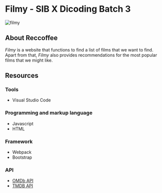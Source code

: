 # Filmy - SIB X Dicoding Batch 3

![filmy](https://user-images.githubusercontent.com/79641595/203778759-1fa1e1d3-b4fb-4c6c-aa09-b47e6d17ef83.png)

## About Reccoffee
*Filmy* is a website that functions to find a list of films that we want to find. Apart from that, *Filmy* also provides recommendations for the most popular films that we might like.
## Resources

### Tools
- Visual Studio Code

### Programming and markup language
- Javascript
- HTML

### Framework
- Webpack
- Bootstrap

### API
- [OMDb API](https://www.omdbapi.com/)
- [TMDB API](https://www.themoviedb.org/documentation/api)
